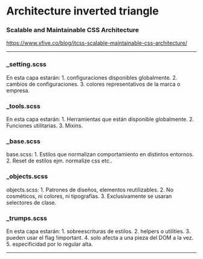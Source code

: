 # Architecture inverted triangle

### Scalable and Maintainable CSS Architecture

https://www.xfive.co/blog/itcss-scalable-maintainable-css-architecture/

---

### \_setting.scss

En esta capa estarán: 1. configuraciones disponibles globalmente. 2. cambios de configuraciones. 3. colores representativos de la marca o empresa.

### \_tools.scss

En esta capa estarán: 1. Herramientas que están disponible globalmente. 2. Funciones utilitarias. 3. Mixins.

### \_base.scss

base.scss: 1. Estilos que normalizan comportamiento en distintos entornos. 2. Reset de estilos ejm. normalize css etc..

### \_objects.scss

objects.scss: 1. Patrones de diseños, elementos reutilizables. 2. No cosméticos, ni colores, ni tipografías. 3. Exclusivamente se usaran selectores de clase.

### \_trumps.scss

En esta capa estarán: 1. sobreescrituras de estilos. 2. helpers o utilities. 3. pueden usar el flag !important. 4. solo afecta a una pieza del DOM a la vez. 5. especificidad por lo regular alta.

---
